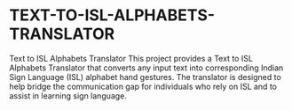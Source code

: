 # TEXT-TO-ISL-ALPHABETS-TRANSLATOR
Text to ISL Alphabets Translator This project provides a Text to ISL Alphabets Translator that converts any input text into corresponding Indian Sign Language (ISL) alphabet hand gestures. The translator is designed to help bridge the communication gap for individuals who rely on ISL and to assist in learning sign language.
